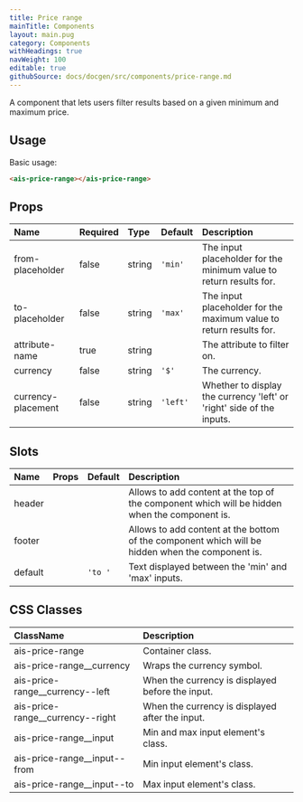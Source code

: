 ```yaml
---
title: Price range
mainTitle: Components
layout: main.pug
category: Components
withHeadings: true
navWeight: 100
editable: true
githubSource: docs/docgen/src/components/price-range.md
---
```


A component that lets users filter results based on a given minimum and maximum price.

## Usage

Basic usage:

```html
<ais-price-range></ais-price-range>
```

## Props

| Name               | Required | Type   | Default  | Description                                                           |
|:-------------------|:---------|:-------|:---------|:----------------------------------------------------------------------|
| from-placeholder   | false    | string | `'min'`  | The input placeholder for the minimum value to return results for.    |
| to-placeholder     | false    | string | `'max'`  | The input placeholder for the maximum value to return results for.    |
| attribute-name     | true     | string |          | The attribute to filter on.                                           |
| currency           | false    | string | `'$'`    | The currency.                                                         |
| currency-placement | false    | string | `'left'` | Whether to display the currency 'left' or 'right' side of the inputs. |

## Slots

| Name    | Props | Default | Description                                                                                      |
|:--------|:------|:--------|:-------------------------------------------------------------------------------------------------|
| header  |       |         | Allows to add content at the top of the component which will be hidden when the component is.    |
| footer  |       |         | Allows to add content at the bottom of the component which will be hidden when the component is. |
| default |       | `'to '` | Text displayed between the 'min' and 'max' inputs.                                               |

## CSS Classes

| ClassName                        | Description                                      |
|:---------------------------------|:-------------------------------------------------|
| ais-price-range                  | Container class.                                 |
| ais-price-range__currency        | Wraps the currency symbol.                       |
| ais-price-range__currency--left  | When the currency is displayed before the input. |
| ais-price-range__currency--right | When the currency is displayed after the input.  |
| ais-price-range__input           | Min and max input element's class.               |
| ais-price-range__input--from     | Min input element's class.                       |
| ais-price-range__input--to       | Max input element's class.                       |
